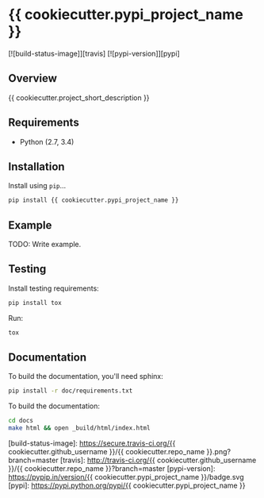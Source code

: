 # {{ cookiecutter.pypi_project_name }}

[![build-status-image]][travis]
[![pypi-version]][pypi]

## Overview

{{ cookiecutter.project_short_description }}

## Requirements

* Python (2.7, 3.4)

## Installation

Install using `pip`...

```bash
pip install {{ cookiecutter.pypi_project_name }}
```

## Example

TODO: Write example.

## Testing

Install testing requirements:

```bash
pip install tox
```

Run:

```bash
tox
```

## Documentation

To build the documentation, you'll need sphinx:

```bash
pip install -r doc/requirements.txt
```

To build the documentation:

```bash
cd docs
make html && open _build/html/index.html
```


[build-status-image]: https://secure.travis-ci.org/{{ cookiecutter.github_username }}/{{ cookiecutter.repo_name }}.png?branch=master
[travis]: http://travis-ci.org/{{ cookiecutter.github_username }}/{{ cookiecutter.repo_name }}?branch=master
[pypi-version]: https://pypip.in/version/{{ cookiecutter.pypi_project_name }}/badge.svg
[pypi]: https://pypi.python.org/pypi/{{ cookiecutter.pypi_project_name }}
